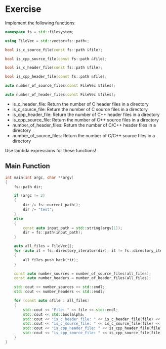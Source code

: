 # Exercise

Implement the following functions:

```cpp
namespace fs = std::filesystem;

using FileVec = std::vector<fs::path>;

bool is_c_source_file(const fs::path &file);

bool is_cpp_source_file(const fs::path &file);

bool is_c_header_file(const fs::path &file);

bool is_cpp_header_file(const fs::path &file);

auto number_of_source_files(const FileVec &files);

auto number_of_header_files(const FileVec &files);
```

- is_c_header_file: Return the number of C header files in a directory
- is_c_source_file: Return the number of C source files in a directory
- is_cpp_header_file: Return the number of C++ header files in a directory
- is_cpp_source_file: Return the number of C++ source files in a directory
- number_of_header_files: Return the number of C/C++ header files in a directory
- number_of_source_files: Return the number of C/C++ source files in a directory

Use lambda expressions for these functions!

## Main Function

```cpp
int main(int argc, char **argv)
{
    fs::path dir;

    if (argc != 2)
    {
        dir /= fs::current_path();
        dir /= "test";
    }
    else
    {
        const auto input_path = std::string(argv[1]);
        dir = fs::path(input_path);
    }

    auto all_files = FileVec{};
    for (auto it = fs::directory_iterator(dir); it != fs::directory_iterator{}; ++it)
    {
        all_files.push_back(*it);
    }

    const auto number_sources = number_of_source_files(all_files);
    const auto number_headers = number_of_header_files(all_files);

    std::cout << number_sources << std::endl;
    std::cout << number_headers << std::endl;

    for (const auto &file : all_files)
    {
        std::cout << "File: " << file << std::endl;
        std::cout << std::boolalpha;
        std::cout << "is_c_header_file: " << is_c_header_file(file) << std::endl;
        std::cout << "is_c_source_file: " << is_c_source_file(file) << std::endl;
        std::cout << "is_cpp_header_file: " << is_cpp_header_file(file) << std::endl;
        std::cout << "is_cpp_source_file: " << is_cpp_source_file(file) << std::endl << std::endl;
    }
}
```
